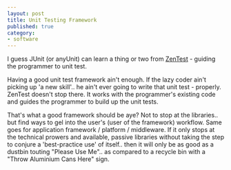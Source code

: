 ```yaml
---
layout: post
title: Unit Testing Framework
published: true
category:
- software
---
```

I guess JUnit (or anyUnit) can learn a thing or two from [ZenTest](http://www.linuxjournal.com/article.php?sid=7776) - guiding the programmer to unit test.   
  
Having a good unit test framework ain't enough. If the lazy coder ain't picking up 'a new skill'.. he ain't ever going to write that unit test - properly. ZenTest doesn't stop there. It works with the programmer's existing code and guides the programmer to build up the unit tests.  
  
That's what a good framework should be aye? Not to stop at the libraries.. but find ways to gel into the user's (user of the framework) workflow. Same goes for application framework / platform / middleware. If it only stops at the technical prowers and available, passive libraries without taking the step to conjure a 'best-practice use' of itself.. then it will only be as good as a dustbin touting "Please Use Me".. as compared to a recycle bin with a "Throw Aluminium Cans Here" sign.

